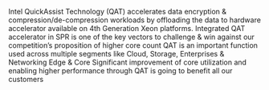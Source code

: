 Intel QuickAssist Technology (QAT) accelerates data encryption & compression/de-compression workloads by offloading the data to hardware accelerator available on 4th Generation Xeon platforms. 
Integrated QAT accelerator in SPR is one of the key vectors to challenge & win against our competition’s proposition of higher core count
QAT is an important function used across multiple segments like Cloud, Storage, Enterprises & Networking Edge & Core 
Significant improvement of core utilization and enabling higher performance through QAT is going to benefit all our customers 
